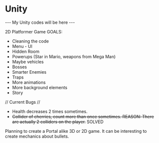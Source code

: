 # Unity

--- My Unity codes will be here ---

2D Platformer Game GOALS:

- Cleaning the code
- Menu - UI
- Hidden Room
- Powerups (Star in Mario, weapons from Mega Man)
- Maybe vehicles
- Bosses
- Smarter Enemies
- Traps
- More animations
- More background elements
- Story

// Current Bugs //

- Health decreases 2 times sometimes.
- ~~Collider of cherries, count more than once sometimes. REASON: There are actually 2 colliders on the player.~~ SOLVED


Planning to create a Portal alike 3D or 2D game. It can be interesting to create mechanics about bullets.
